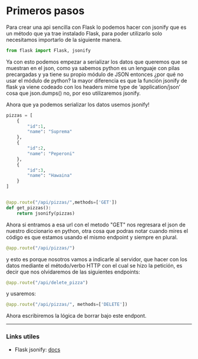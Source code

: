 # Primeros pasos

Para crear una api sencilla con Flask lo podemos hacer con jsonify que es un método que ya trae instalado Flask, para poder utilizarlo solo necesitamos importarlo de la siguiente manera.

```python
from flask import Flask, jsonify
```
Ya con esto podemos empezar a serializar los datos que queremos que se muestran en el json, como ya sabemos python es un lenguaje con pilas precargadas y ya tiene su propio módulo de JSON entonces ¿por qué no usar el módulo de python? la mayor diferencia es que la función jsonify de flask ya viene codeado con los headers mime type de ‘application/json’ cosa que json.dumps() no, por eso utilizaremos jsonify.

Ahora que ya podemos serializar los datos usemos jsonify!

```python
pizzas = [
    {
        "id":1,
        "name": "Suprema"
    },
    {
        "id":2,
        "name": "Peperoni"
    },
    {
        "id":3,
        "name": "Hawaina"
    }
]


@app.route("/api/pizzas/",methods=['GET'])
def get_pizzas():
    return jsonify(pizzas)

```

Ahora si entramos a esa url con el metodo "GET" nos regresara el json de nuestro diccionario en python, otra cosa que podras notar cuando mires el código es que estamos usando el mismo endpoint y siempre en plural.

```python
@app.route("/api/pizzas/")
```
y esto es porque nosotros vamos a indicarle al servidor, que hacer con los datos mediante el método/verbo HTTP con el cual se hizo la petición, es decir que nos olvidaremos de las siguientes endpoints:

```python
@app.route("/api/delete_pizza")
```
y usaremos:
```python
@app.route("/api/pizzas/", methods=['DELETE'])
```
Ahora escribiremos la lógica de borrar bajo este endpont.

---
### Links utiles

- Flask jsonify: [docs](http://flask.pocoo.org/docs/0.12/api/#jsonify)


